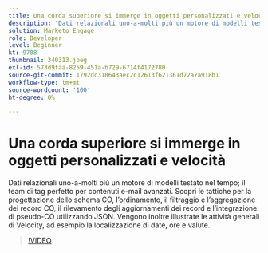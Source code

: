 ```yaml
---
title: Una corda superiore si immerge in oggetti personalizzati e velocità
description: 'Dati relazionali uno-a-molti più un motore di modelli testato nel tempo: il team di tag perfetto per contenuti e-mail avanzati. Scopri le tattiche per la progettazione dello schema CO: ordinare, filtrare e aggregare i record CO, rilevare gli aggiornamenti dei record e integrare gli pseudo-CO utilizzando JSON.'
solution: Marketo Engage
role: Developer
level: Beginner
kt: 9708
thumbnail: 340313.jpeg
exl-id: 573d9faa-8259-451a-b729-6714f4172780
source-git-commit: 1792dc318643aec2c12613f621361d72a7a918b1
workflow-type: tm+mt
source-wordcount: '100'
ht-degree: 0%

---
```


# Una corda superiore si immerge in oggetti personalizzati e velocità

Dati relazionali uno-a-molti più un motore di modelli testato nel tempo; il team di tag perfetto per contenuti e-mail avanzati. Scopri le tattiche per la progettazione dello schema CO, l’ordinamento, il filtraggio e l’aggregazione dei record CO, il rilevamento degli aggiornamenti dei record e l’integrazione di pseudo-CO utilizzando JSON. Vengono inoltre illustrate le attività generali di Velocity, ad esempio la localizzazione di date, ore e valute.

>[!VIDEO](https://video.tv.adobe.com/v/340313/?quality=12&learn=on)
